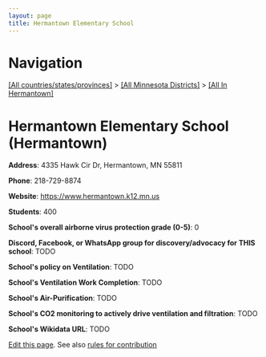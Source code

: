 ```yaml
---
layout: page
title: Hermantown Elementary School
---
```

# Navigation

[[All countries/states/provinces]](../../..) > [[All Minnesota Districts]](../..) > [[All In Hermantown]](..)

# Hermantown Elementary School (Hermantown)

**Address**: 4335 Hawk Cir Dr, Hermantown, MN 55811

**Phone**: 218-729-8874

**Website**: <https://www.hermantown.k12.mn.us>

**Students**: 400

**School's overall airborne virus protection grade (0-5)**: 0

**Discord, Facebook, or WhatsApp group for discovery/advocacy for THIS school**: TODO

**School's policy on Ventilation**: TODO

**School's Ventilation Work Completion**: TODO

**School's Air-Purification**: TODO

**School's CO2 monitoring to actively drive ventilation and filtration**: TODO

**School's Wikidata URL**: TODO


[Edit this page](https://github.com/ventilate-schools/MN/edit/main/./Hermantown/Hermantown_Elementary_School.md). See also [rules for contribution](../../../contribution-rules/)